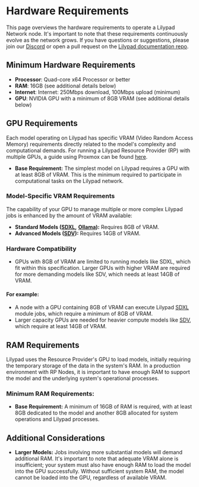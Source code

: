 # Hardware Requirements

This page overviews the hardware requirements to operate a Lilypad Network node. It's important to note that these requirements continuously evolve as the network grows. If you have questions or suggestions, please join our [Discord](https://lilypad.team/discord) or open a pull request on the [Lilypad documentation repo](https://github.com/Lilypad-Tech/lilypad-docs).

## Minimum Hardware Requirements

* **Processor**: Quad-core x64 Processor or better
* **RAM**: 16GB (see additional details below)
* **Internet**: Internet: 250Mbps download, 100Mbps upload (minimum)
* **GPU**: NVIDIA GPU with a minimum of 8GB VRAM (see additional details below)

## GPU Requirements

Each model operating on Lilypad has specific VRAM (Video Random Access Memory) requirements directly related to the model's complexity and computational demands. For running a Lilypad Resource Provider (RP) with multiple GPUs, a guide using Proxmox can be found [here](https://github.com/Lilypad-Tech/lilypad-tools/blob/main/proxmox/multi-gpu-proxmox.md).

* **Base Requirement:** The simplest model on Lilypad requires a GPU with at least 8GB of VRAM. This is the minimum required to participate in computational tasks on the Lilypad network.

### Model-Specific VRAM Requirements

The capability of your GPU to manage multiple or more complex Lilypad jobs is enhanced by the amount of VRAM available:

* **Standard Models (**[**SDXL**](https://github.com/Lilypad-Tech/lilypad-module-sdxl-pipeline)**,** [**Ollama**](https://github.com/Lilypad-Tech/lilypad-module-ollama-pipeline)**):** Requires 8GB of VRAM.
* **Advanced Models (**[**SDV**](https://github.com/Lilypad-Tech/lilypad-module-sdv-pipeline)**):** Requires 14GB of VRAM.

### Hardware Compatibility

* GPUs with 8GB of VRAM are limited to running models like SDXL, which fit within this specification. Larger GPUs with higher VRAM are required for more demanding models like SDV, which needs at least 14GB of VRAM.

#### For example:&#x20;

* A node with a GPU containing 8GB of VRAM can execute Lilypad [SDXL](https://github.com/Lilypad-Tech/lilypad-module-sdxl-pipeline) module jobs, which require a minimum of 8GB of VRAM.
* Larger capacity GPUs are needed for heavier compute models like [SDV](https://github.com/Lilypad-Tech/lilypad-module-sdv-pipeline), which require at least 14GB of VRAM.

## RAM Requirements

Lilypad uses the Resource Provider's GPU to load models, initially requiring the temporary storage of the data in the system's RAM. In a production environment with RP Nodes, it is important to have enough RAM to support the model and the underlying system's operational processes.

### Minimum RAM Requirements:

* **Base Requirement:** A minimum of 16GB of RAM is required, with at least 8GB dedicated to the model and another 8GB allocated for system operations and Lilypad processes.

## Additional Considerations

* **Larger Models:** Jobs involving more substantial models will demand additional RAM. It's important to note that adequate VRAM alone is insufficient; your system must also have enough RAM to load the model into the GPU successfully. Without sufficient system RAM, the model cannot be loaded into the GPU, regardless of available VRAM.
